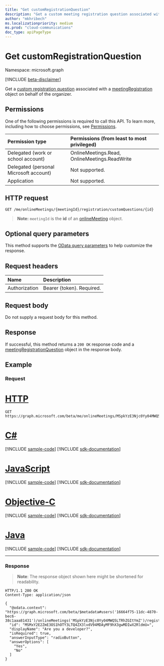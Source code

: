 ```yaml
---
title: "Get customRegistrationQuestion"
description: "Get a custom meeting registration question associated with a meetingRegistration object."
author: "mkhribech"
ms.localizationpriority: medium
ms.prod: "cloud-communications"
doc_type: apiPageType
---
```


# Get customRegistrationQuestion

Namespace: microsoft.graph

[!INCLUDE [beta-disclaimer](../../includes/beta-disclaimer.md)]

Get a [custom registration question](../resources/meetingregistrationquestion.md) associated with a [meetingRegistration](../resources/meetingregistration.md) object on behalf of the organizer.

## Permissions

One of the following permissions is required to call this API. To learn more, including how to choose permissions, see [Permissions](/graph/permissions-reference).

| Permission type | Permissions (from least to most privileged) |
|:----------------|:--------------------------------------------|
| Delegated (work or school account) | OnlineMeetings.Read, OnlineMeetings.ReadWrite |
| Delegated (personal Microsoft account) | Not supported. |
| Application | Not supported. |

## HTTP request
<!-- { "blockType": "ignored" } -->
```http
GET /me/onlineMeetings/{meetingId}/registration/customQuestions/{id}
```

> **Note:** `meetingId` is the **id** of an [onlineMeeting](../resources/onlineMeeting.md) object.

## Optional query parameters

This method supports the [OData query parameters](/graph/query-parameters) to help customize the response.

## Request headers

| Name            | Description               |
| :-------------- | :------------------------ |
| Authorization   | Bearer {token}. Required. |

## Request body

Do not supply a request body for this method.

## Response

If successful, this method returns a `200 OK` response code and a [meetingRegistrationQuestion](../resources/meetingregistrationquestion.md) object in the response body.

## Example

### Request


# [HTTP](#tab/http)
<!-- {
  "blockType": "request",
  "name": "get-custom-question"
}-->

```msgraph-interactive
GET https://graph.microsoft.com/beta/me/onlineMeetings/MSpkYzE3Njc0Yy04MWQ5LTRhZGItYmZ/registration/customQuestions/MSMxY2E2ZmE3OS1hOTY3LTQ4ZX3lvdV94MDAyMF9hX3gwMDIwX2RldmU=
```
# [C#](#tab/csharp)
[!INCLUDE [sample-code](../includes/snippets/csharp/get-custom-question-csharp-snippets.md)]
[!INCLUDE [sdk-documentation](../includes/snippets/snippets-sdk-documentation-link.md)]

# [JavaScript](#tab/javascript)
[!INCLUDE [sample-code](../includes/snippets/javascript/get-custom-question-javascript-snippets.md)]
[!INCLUDE [sdk-documentation](../includes/snippets/snippets-sdk-documentation-link.md)]

# [Objective-C](#tab/objc)
[!INCLUDE [sample-code](../includes/snippets/objc/get-custom-question-objc-snippets.md)]
[!INCLUDE [sdk-documentation](../includes/snippets/snippets-sdk-documentation-link.md)]

# [Java](#tab/java)
[!INCLUDE [sample-code](../includes/snippets/java/get-custom-question-java-snippets.md)]
[!INCLUDE [sdk-documentation](../includes/snippets/snippets-sdk-documentation-link.md)]

---


### Response

> **Note**: The response object shown here might be shortened for readability.

<!-- {
  "blockType": "response",
  "name": "get-custom-question",
  "@odata.type": "microsoft.graph.meetingRegistrationQuestion"
}-->

```http
HTTP/1.1 200 OK
Content-Type: application/json

{
  "@odata.context": "https://graph.microsoft.com/beta/$metadata#users('16664f75-11dc-4870-bec6-38c1aaa81431')/onlineMeetings('MSpkYzE3Njc0Yy04MWQ5LTRhZGItYmZ')/registration/customQuestions",
  "id": "MSMxY2E2ZmE3OS1hOTY3LTQ4ZX3lvdV94MDAyMF9hX3gwMDIwX2RldmU=",
  "displayName": "Are you a developer?",
  "isRequired": true,
  "answerInputType": "radioButton",
  "answerOptions": [
    "Yes",
    "No"
  ]
}
```

